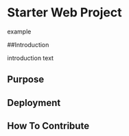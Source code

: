 # Starter Web Project

example

##Introduction

introduction text

## Purpose



## Deployment

## How To Contribute
